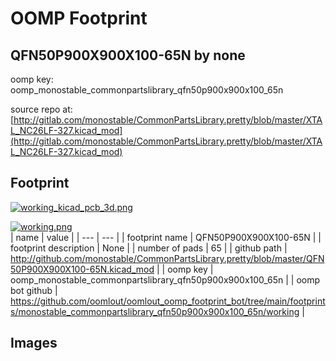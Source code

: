 # OOMP Footprint  
## QFN50P900X900X100-65N  by none  
  
oomp key: oomp_monostable_commonpartslibrary_qfn50p900x900x100_65n  
  
source repo at: [http://gitlab.com/monostable/CommonPartsLibrary.pretty/blob/master/XTAL_NC26LF-327.kicad_mod](http://gitlab.com/monostable/CommonPartsLibrary.pretty/blob/master/XTAL_NC26LF-327.kicad_mod)  
## Footprint  
  
[![working_kicad_pcb_3d.png](working_kicad_pcb_3d_600.png)](working_kicad_pcb_3d.png)  
  
[![working.png](working_600.png)](working.png)  
| name | value | 
| --- | --- | 
| footprint name | QFN50P900X900X100-65N | 
| footprint description | None | 
| number of pads | 65 | 
| github path | http://github.com/monostable/CommonPartsLibrary.pretty/blob/master/QFN50P900X900X100-65N.kicad_mod | 
| oomp key | oomp_monostable_commonpartslibrary_qfn50p900x900x100_65n | 
| oomp bot github | https://github.com/oomlout/oomlout_oomp_footprint_bot/tree/main/footprints/monostable_commonpartslibrary_qfn50p900x900x100_65n/working | 
## Images  
